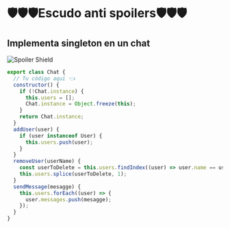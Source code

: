 # 🛡️🛡️🛡️Escudo anti spoilers🛡️🛡️🛡️

## Implementa singleton en un chat

![Spoiler Shield](https://media.giphy.com/media/MZocLC5dJprPTcrm65/giphy.gif)

```js
export class Chat {
  // Tu código aquí 👈
  constructor() {
    if (!Chat.instance) {
      this.users = [];
      Chat.instance = Object.freeze(this);
    }
    return Chat.instance;
  }
  addUser(user) {
    if (user instanceof User) {
      this.users.push(user);
    }
  }
  removeUser(userName) {
    const userToDelete = this.users.findIndex((user) => user.name == userName);
    this.users.splice(userToDelete, 1);
  }
  sendMessage(mesagge) {
    this.users.forEach((user) => {
      user.messages.push(mesagge);
    });
  }
}
```
